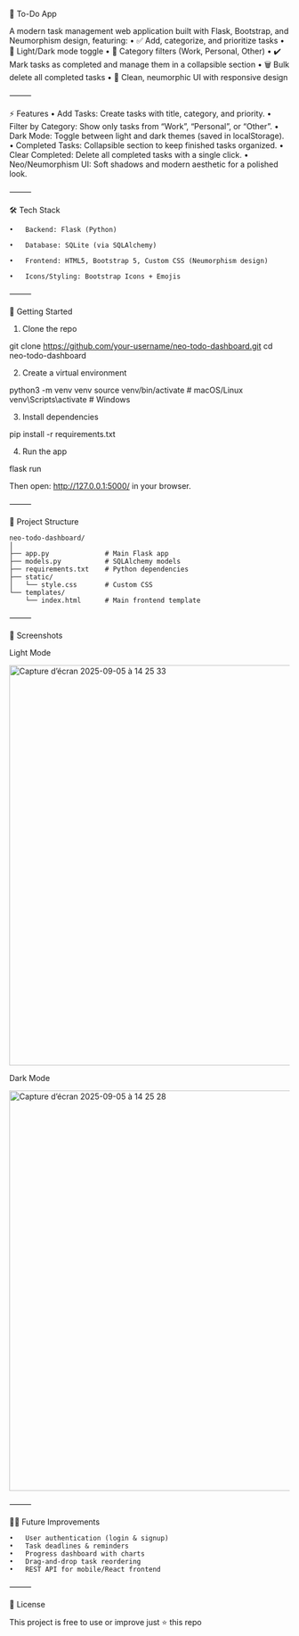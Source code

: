📝 To-Do App

A modern task management web application built with Flask, Bootstrap, and Neumorphism design, featuring:
	•	✅ Add, categorize, and prioritize tasks
	•	🎨 Light/Dark mode toggle
	•	📂 Category filters (Work, Personal, Other)
	•	✔️ Mark tasks as completed and manage them in a collapsible section
	•	🗑️ Bulk delete all completed tasks
	•	💎 Clean, neumorphic UI with responsive design

⸻

⚡ Features
	•	Add Tasks: Create tasks with title, category, and priority.
	•	Filter by Category: Show only tasks from “Work”, “Personal”, or “Other”.
	•	Dark Mode: Toggle between light and dark themes (saved in localStorage).
	•	Completed Tasks: Collapsible section to keep finished tasks organized.
	•	Clear Completed: Delete all completed tasks with a single click.
	•	Neo/Neumorphism UI: Soft shadows and modern aesthetic for a polished look.

⸻

🛠️ Tech Stack

	•	Backend: Flask (Python)
 
	•	Database: SQLite (via SQLAlchemy)
 
	•	Frontend: HTML5, Bootstrap 5, Custom CSS (Neumorphism design)
 
	•	Icons/Styling: Bootstrap Icons + Emojis

⸻

🚀 Getting Started

1. Clone the repo

git clone https://github.com/your-username/neo-todo-dashboard.git
cd neo-todo-dashboard

2. Create a virtual environment

python3 -m venv venv
source venv/bin/activate   # macOS/Linux
venv\Scripts\activate      # Windows

3. Install dependencies

pip install -r requirements.txt

4. Run the app

flask run

Then open: http://127.0.0.1:5000/ in your browser.

⸻

📂 Project Structure

	neo-todo-dashboard/
	│
	├── app.py              # Main Flask app
	├── models.py           # SQLAlchemy models
	├── requirements.txt    # Python dependencies
	├── static/
	│   └── style.css       # Custom CSS 
	└── templates/
	    └── index.html      # Main frontend template


⸻

📸 Screenshots

Light Mode

<img width="1104" height="718" alt="Capture d’écran 2025-09-05 à 14 25 33" src="https://github.com/user-attachments/assets/c5586abb-3866-48eb-956c-cb0e15d16e11" />


Dark Mode

<img width="1104" height="718" alt="Capture d’écran 2025-09-05 à 14 25 28" src="https://github.com/user-attachments/assets/dccab13d-21e0-40d7-b698-b1f894e9e50b" />


⸻

🧑‍💻 Future Improvements

	•	User authentication (login & signup)
	•	Task deadlines & reminders
	•	Progress dashboard with charts
	•	Drag-and-drop task reordering
	•	REST API for mobile/React frontend

⸻

📜 License

This project is free to use or improve just ⭐️ this repo
